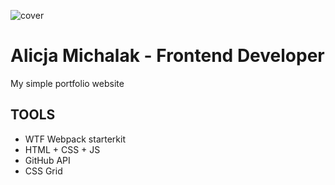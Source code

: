 ![cover](https://alicjamichalak.github.io/og.png)

# Alicja Michalak - Frontend Developer

My simple portfolio website

## TOOLS

- WTF Webpack starterkit
- HTML + CSS + JS
- GitHub API
- CSS Grid


